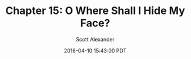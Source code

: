 ---
layout: chapter
title: "Chapter 15: O Where Shall I Hide My Face?"
author: Scott Alexander
description: http://unsongbook.com/chapter-15-o-where-shall-i-hide-my-face/
date: 2016-04-10 15:43:00 PDT
length: 2292509
duration: 573
guid: chapter-15-o-where-shall-i-hide-my-face
---